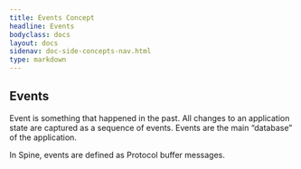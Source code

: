 ```yaml
---
title: Events Concept
headline: Events
bodyclass: docs
layout: docs
sidenav: doc-side-concepts-nav.html
type: markdown
---
```

<h2 class="top">Events</h2> 

Event is something that happened in the past. All changes to an application state are captured as a sequence of events. Events are the main “database” of the application. 

In Spine, events are defined as Protocol buffer messages. 
